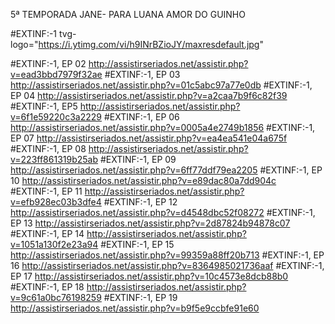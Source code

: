  5ª TEMPORADA JANE- PARA  LUANA AMOR DO GUINHO

#EXTINF:-1 tvg-logo="https://i.ytimg.com/vi/h9INrBZioJY/maxresdefault.jpg"

#EXTINF:-1, EP 02
http://assistirseriados.net/assistir.php?v=ead3bbd7979f32ae
#EXTINF:-1, EP 03
http://assistirseriados.net/assistir.php?v=01c5abc97a77e0db
#EXTINF:-1, EP 04
http://assistirseriados.net/assistir.php?v=a2caa7b9f6c82f39
#EXTINF:-1, EP5
http://assistirseriados.net/assistir.php?v=6f1e59220c3a2229
#EXTINF:-1, EP 06
http://assistirseriados.net/assistir.php?v=0005a4e2749b1856
#EXTINF:-1, EP 07
http://assistirseriados.net/assistir.php?v=ea4ea541e04a675f
#EXTINF:-1, EP 08
http://assistirseriados.net/assistir.php?v=223ff861319b25ab
#EXTINF:-1, EP 09
http://assistirseriados.net/assistir.php?v=6ff77ddf79ea2205
#EXTINF:-1, EP 10
http://assistirseriados.net/assistir.php?v=e89dac80a7dd904c
#EXTINF:-1, EP 11
http://assistirseriados.net/assistir.php?v=efb928ec03b3dfe4
#EXTINF:-1, EP 12
http://assistirseriados.net/assistir.php?v=d4548dbc52f08272
#EXTINF:-1, EP 13
http://assistirseriados.net/assistir.php?v=2d87824b94878c07
#EXTINF:-1, EP 14
http://assistirseriados.net/assistir.php?v=1051a130f2e23a94
#EXTINF:-1, EP 15
http://assistirseriados.net/assistir.php?v=99359a88ff20b713
#EXTINF:-1, EP 16
http://assistirseriados.net/assistir.php?v=8364985021736aaf
#EXTINF:-1, EP 17
http://assistirseriados.net/assistir.php?v=10c4573e8dcb88b0
#EXTINF:-1, EP 18
http://assistirseriados.net/assistir.php?v=9c61a0bc76198259
#EXTINF:-1, EP 19
http://assistirseriados.net/assistir.php?v=b9f5e9ccbfe91e60
